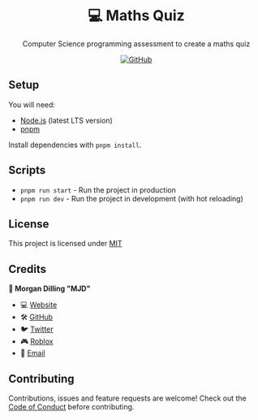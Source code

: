 <div align="center">
  <h1>💻 Maths Quiz</h1>
  <p>Computer Science programming assessment to create a maths quiz</p>

<a href="/LICENSE">
  <img alt="GitHub" src="https://img.shields.io/github/license/morgandilling/ts-node-project-template?style=for-the-badge">
</a>
</div>

## Setup

You will need:

- [Node.js](https://nodejs.org/en/) (latest LTS version)
- [pnpm](https://pnpm.io/)

Install dependencies with `pnpm install`.

## Scripts

- `pnpm run start` - Run the project in production
- `pnpm run dev` - Run the project in development (with hot reloading)

## License

This project is licensed under [MIT](/LICENSE)

## Credits

<b>👤 Morgan Dilling "MJD"</b>

- 💻 [Website](https://morgandilling.com)
- 🛠️ [GitHub](https://github.com/morgandilling)
- 🐦 [Twitter](https://twitter.com/MJDRBLX)
- 🎮 [Roblox](https://www.roblox.com/users/187221070/profile)
- 📧 [Email](mailto:business@morgandilling.dev)

## Contributing

Contributions, issues and feature requests are welcome! Check out the [Code of Conduct](.github/CODE_OF_CONDUCT.md) before contributing.
